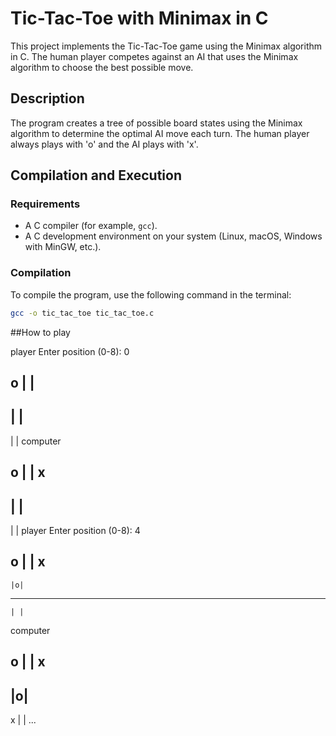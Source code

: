 # Tic-Tac-Toe with Minimax in C

This project implements the Tic-Tac-Toe game using the Minimax algorithm in C. The human player competes against an AI that uses the Minimax algorithm to choose the best possible move.

## Description

The program creates a tree of possible board states using the Minimax algorithm to determine the optimal AI move each turn. The human player always plays with 'o' and the AI ​​plays with 'x'.

## Compilation and Execution

### Requirements

- A C compiler (for example, `gcc`).
- A C development environment on your system (Linux, macOS, Windows with MinGW, etc.).

### Compilation

To compile the program, use the following command in the terminal:

```bash
gcc -o tic_tac_toe tic_tac_toe.c
```
##How to play

player
Enter position (0-8): 0

 o | |
-----------
   | |
-----------
   | |
computer

 o | | x
-----------
   | |
-----------
   | |
player
Enter position (0-8): 4

 o  | | x
-----------
    |o|
-----------
    | |
computer

 o  | | x
-----------
   |o|
-----------
 x | |
...
